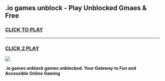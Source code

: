
## .io games unblock - Play Unblocked Gmaes & Free
<h3>
<a href="https://premium.freeplayer.one?title=.io_games_unblock&ref=19F">CLICK TO PLAY</a></h3>
<hr>

<h3>
<a href="https://premium.freeplayer.one?title=.io_games_unblock&ref=19F">CLICK 2 PLAY</a>
  
</h3>

<a href="https://premium.freeplayer.one?title=.io_games_unblock&ref=19F/"><img src="https://clearcache.store/games.png"></a>


**.io games unblock games unblocked: Your Gateway to Fun and Accessible Online Gaming**
